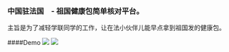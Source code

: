 ### 中国驻法国　- 祖国健康包简单核对平台。

主旨是为了减轻学联同学的工作，让在法小伙伴儿能早点拿到祖国发的健康包。

####Demo
<img src="https://imgur.com/vQtnmhk.png"/>
<img src="https://imgur.com/PtJJS24.png"/>


